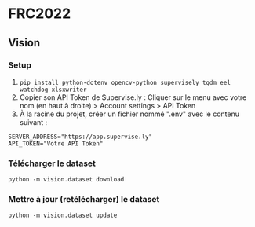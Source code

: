 # FRC2022

## Vision

### Setup
1. `pip install python-dotenv opencv-python supervisely tqdm eel watchdog xlsxwriter`
2. Copier son API Token de Supervise.ly : Cliquer sur le menu avec votre nom (en haut à droite) > Account settings > API Token
3. À la racine du projet, créer un fichier nommé ".env" avec le contenu suivant :
```
SERVER_ADDRESS="https://app.supervise.ly"
API_TOKEN="Votre API Token"
```

### Télécharger le dataset
`python -m vision.dataset download`

### Mettre à jour (retélécharger) le dataset
`python -m vision.dataset update`
